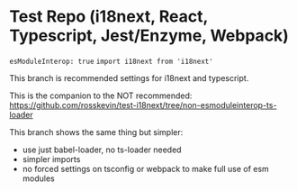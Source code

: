 # Test Repo (i18next, React, Typescript, Jest/Enzyme, Webpack)

`esModuleInterop: true`
`import i18next from 'i18next'`

This branch is recommended settings for i18next and typescript.

This is the companion to the NOT recommended: https://github.com/rosskevin/test-i18next/tree/non-esmoduleinterop-ts-loader

This branch shows the same thing but simpler:

- use just babel-loader, no ts-loader needed
- simpler imports
- no forced settings on tsconfig or webpack to make full use of esm modules
